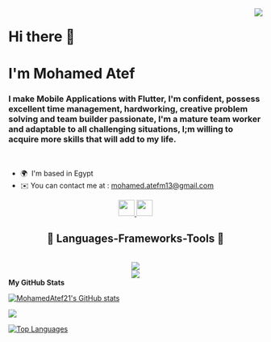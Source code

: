 <img align="right" src="https://visitor-badge.laobi.icu/badge?page_id=MohamedAtef21.MohamedAtef21" />

# Hi there 👋
<h1>I'm Mohamed Atef</h1>
<h3>I make Mobile Applications with Flutter, I'm confident, possess excellent time management, hardworking, creative problem solving and team builder passionate, I'm a mature team worker and adaptable to all challenging situations, I;m willing to acquire more skills that will add to my life.</h3>
<br/>

*   🌍  I'm based in Egypt
*   ✉️  You can contact me at : [mohamed.atefm13@gmail.com](mailto:mohamed.atefm13@gmail.com)

  <p align="center">
                      <a href="https://www.github.com/MohamedAtef21" target="_blank" rel="noreferrer">
                    <picture>
                    <source media="(prefers-color-scheme: dark)" srcset="https://raw.githubusercontent.com/danielcranney/readme-generator/main/public/icons/socials/github-dark.svg" />
                    <source media="(prefers-color-scheme: light)" srcset="https://raw.githubusercontent.com/danielcranney/readme-generator/main/public/icons/socials/github.svg" />
                    <img src="https://raw.githubusercontent.com/danielcranney/readme-generator/main/public/icons/socials/github.svg" width="32" height="32" />
                    </picture>
                    </a>
                      <a href="https://www.linkedin.com/in/moahmed-atef-2513381b6/" target="_blank" rel="noreferrer">
                    <picture>
                    <source media="(prefers-color-scheme: blue)" srcset="https://raw.githubusercontent.com/danielcranney/readme-generator/main/public/icons/socials/linkedin-dark.svg" />
                    <source media="(prefers-color-scheme: light)" srcset="https://raw.githubusercontent.com/danielcranney/readme-generator/main/public/icons/socials/linkedin.svg" />
                    <img src="https://raw.githubusercontent.com/danielcranney/readme-generator/main/public/icons/socials/linkedin.svg" width="32" height="32" />
                    </picture>
                    </a></p>

<h2 align="center">💢 Languages-Frameworks-Tools 💢</h2>
<br/>
<div align="center">
    <img src="https://skillicons.dev/icons?i=flutter,dart,vscode,github,figma,git,firebase," />
  <br/>
    <img src="https://skillicons.dev/icons?i=python,html,css,javascript,java," /><br>
</div>                 
 <b>My GitHub Stats</b>

<a href="http://www.github.com/MohamedAtef21"><img src="https://github-readme-stats.vercel.app/api?username=MohamedAtef21&show_icons=true&hide=&count_private=true&title_color=0891b2&text_color=ffffff&icon_color=0891b2&bg_color=1c1917&hide_border=true&show_icons=true" alt="MohamedAtef21's GitHub stats" /></a>

<a href="http://www.github.com/MohamedAtef21"><img src="https://github-readme-streak-stats.herokuapp.com/?user=MohamedAtef21&stroke=ffffff&background=1c1917&ring=0891b2&fire=0891b2&currStreakNum=ffffff&currStreakLabel=0891b2&sideNums=ffffff&sideLabels=ffffff&dates=ffffff&hide_border=true" /></a>

<a href="https://github.com/MohamedAtef21" align="left"><img src="https://github-readme-stats.vercel.app/api/top-langs/?username=MohamedAtef21&langs_count=10&title_color=0891b2&text_color=ffffff&icon_color=0891b2&bg_color=1c1917&hide_border=true&locale=en&custom_title=Top%20%Languages" alt="Top Languages" /></a>
